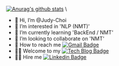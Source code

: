 [![Anurag's github stats](https://github-readme-stats.vercel.app/api?username=Judy-Choi)](https://github.com/anuraghazra/github-readme-stats) \

- 👋 Hi, I’m @Judy-Choi
- 👀 I’m interested in 'NLP (NMT)'
- 🌱 I’m currently learning 'BackEnd / NMT'
- 💞️ I’m looking to collaborate on 'NMT'
- 💌 How to reach me [![Gmail Badge](https://img.shields.io/badge/Gmail-d14836?style=flat-square&logo=Gmail&logoColor=white&link=mailto:mjchoi0831@gmail.com)](mailto:mjchoi0831@gmail.com)
- 👩‍💻 Welcome to my [![Tech Blog Badge](http://img.shields.io/badge/-Tech%20blog-black?style=flat-square&logo=github&link=https://velog.io/@judy_choi)](https://velog.io/@judy_choi)
- 🙋‍♀️ Hire me [![Linkedin Badge](https://img.shields.io/badge/-LinkedIn-blue?style=flat-square&logo=Linkedin&logoColor=white&link=https://www.linkedin.com/in/judy-choi/)](https://www.linkedin.com/in/judy-choi/)

<!---
Judy-Choi/Judy-Choi is a ✨ special ✨ repository because its `README.md` (this file) appears on your GitHub profile.
You can click the Preview link to take a look at your changes.
--->





